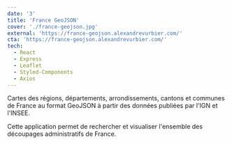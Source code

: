 ```yaml
---
date: '3'
title: 'France GeoJSON'
cover: './france-geojson.jpg'
external: 'https://france-geojson.alexandrevurbier.com/'
cta: 'https://france-geojson.alexandrevurbier.com/'
tech:
  - React
  - Express
  - Leaflet
  - Styled-Components
  - Axios
---
```


Cartes des régions, départements, arrondissements, cantons et communes de France au format GeoJSON à partir des données publiées par l'IGN et l'INSEE.

Cette application permet de rechercher et visualiser l'ensemble des découpages administratifs de France.